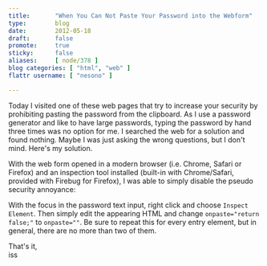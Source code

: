 ```yaml
---
title:       "When You Can Not Paste Your Password into the Webform"
type:        blog
date:        2012-05-18
draft:       false
promote:     true
sticky:      false
aliases:     [ node/378 ]
blog categories: [ "html", "web" ]
flattr username: [ "nesono" ]

---
```


<!--more-->
Today I visited one of these web pages that try to increase your security by prohibiting pasting the password from the clipboard. As I use a password generator and like to have large passwords, typing the password by hand three times was no option for me. I searched the web for a solution and found nothing. Maybe I was just asking the wrong questions, but I don't mind. Here's my solution.
<!--break-->

With the web form opened in a modern browser (i.e. Chrome, Safari or Firefox) and an inspection tool installed (built-in with Chrome/Safari, provided with Firebug for Firefox), I was able to simply disable the pseudo security annoyance:

With the focus in the password text input, right click and choose `Inspect Element`. Then simply edit the appearing HTML and change `onpaste="return false;"` to `onpaste=""`. Be sure to repeat this for every entry element, but in general, there are no more than two of them.

That's it,  
iss
